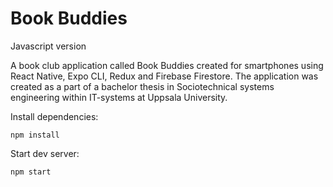 # Book Buddies
Javascript version 


A book club application called Book Buddies created for smartphones using React Native, Expo CLI, Redux and Firebase Firestore. 
The application was created as a part of a bachelor thesis in Sociotechnical systems engineering within IT-systems at Uppsala University. 

Install dependencies:
```
npm install
```
Start dev server:
```
npm start
```
